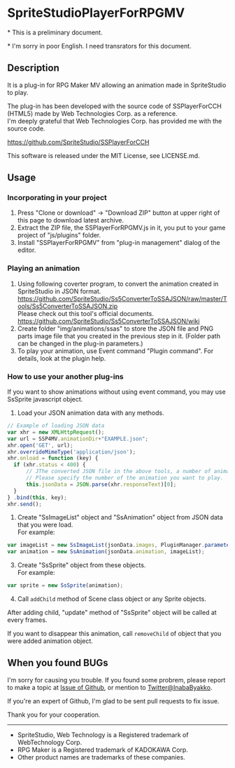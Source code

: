 # SpriteStudioPlayerForRPGMV

\* This is a preliminary document.

\* I'm sorry in poor English. 
I need transrators for this document.

## Description

It is a plug-in for RPG Maker MV allowing an animation made in SpriteStudio to play.

The plug-in has been developed with the source code of SSPlayerForCCH (HTML5) made by Web Technologies Corp. as a reference.  
I'm deeply grateful that Web Technologies Corp. has provided me with the source code.

https://github.com/SpriteStudio/SSPlayerForCCH

This software is released under the MIT License, see LICENSE.md.

## Usage

### Incorporating in your project

1. Press "Clone or download" -> "Download ZIP" button at upper right of this page to download latest archive. 
1. Extract the ZIP file, the SSPlayerForRPGMV.js in it, you put to your game project of "js/plugins" folder.
1. Install "SSPlayerForRPGMV" from "plug-in management" dialog of the editor.

### Playing an animation

1. Using following coverter program, to convert the animation created in SpriteStudio in JSON format.  
  https://github.com/SpriteStudio/Ss5ConverterToSSAJSON/raw/master/Tools/Ss5ConverterToSSAJSON.zip  
  Please check out this tool's official documents.
  https://github.com/SpriteStudio/Ss5ConverterToSSAJSON/wiki
1. Create folder "img/animations/ssas" to store the JSON file and PNG parts image file that you created in the previous step in it. (Folder path can be changed in the plug-in parameters.)
1. To play your animation, use Event command "Plugin command". For details, look at the plugin help.

### How to use your another plug-ins

If you want to show animations without using event command, you may use SsSprite javascript object. 

1. Load your JSON animation data with any methods.  

  ```JavaScript
// Example of loading JSON data
var xhr = new XMLHttpRequest();
var url = SSP4MV.animationDir+"EXAMPLE.json";
xhr.open('GET', url);
xhr.overrideMimeType('application/json');
xhr.onload = function (key) {
    if (xhr.status < 400) {
        // JThe converted JSON file in the above tools, a number of animation data exists.
        // Please specify the number of the animation you want to play.
        this.jsonData = JSON.parse(xhr.responseText)[0];
    }
} .bind(this, key);
xhr.send();
```
1. Create "SsImageList" object and "SsAnimation" object from JSON data that you were load.  
 For example:
 
  ```JavaScript
var imageList = new SsImageList(jsonData.images, PluginManager.parameters('SSPlayerForRPGMV')['Animation File Path'], true);
var animation = new SsAnimation(jsonData.animation, imageList);
```

3. Create "SsSprite" object from these objects.  
For example:
  
  ```JavaScript
var sprite = new SsSprite(animation);
  ```
  
4. Call `addChild` method of Scene class object or any Sprite objects.

After adding child, "update" method of "SsSprite" object will be called at every frames.

If you want to disappear this animation, call `removeChild` of object that you were added animation object. 

## When you found BUGs

I'm sorry for causing you trouble. If you found some probrem, please report to make a topic at [Issue of Github](https://github.com/InabaByakko/SSPlayerForRPGMV/issues), or mention to [Twitter@InabaByakko](https://twitter.com/InabaByakko).

If you're an expert of Github, I'm glad to be sent pull requests to fix issue.

Thank you for your cooperation.

---

* SpriteStudio, Web Technology is a Registered trademark of WebTechnology Corp.
* RPG Maker is a Registered trademark of KADOKAWA Corp.
* Other product names are trademarks of these companies.